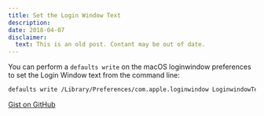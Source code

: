 ```yaml
---
title: Set the Login Window Text
description:
date: 2018-04-07
disclaimer:
  text: This is an old post. Contant may be out of date.
---
```


You can perform a `defaults write` on the macOS loginwindow preferences to set the Login Window text from the command line:

```bash
defaults write /Library/Preferences/com.apple.loginwindow LoginwindowText "Property of John Doe - (555) 555-5555"
```

[Gist on GitHub](https://gist.github.com/lucascantor/322c7507a23b4f2a423c281519e30342)
